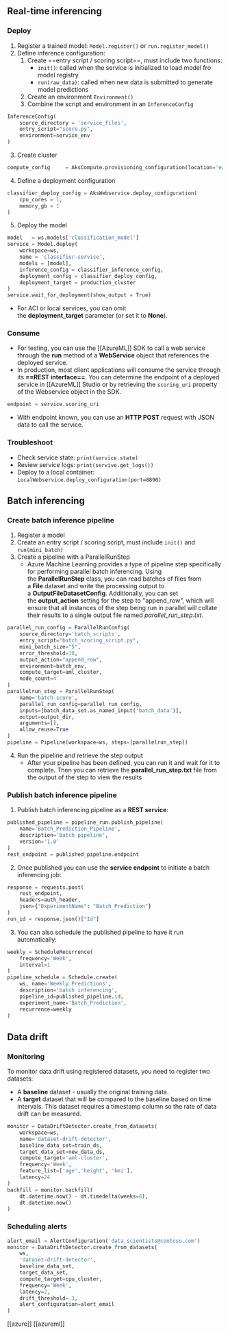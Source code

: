 ## Real-time inferencing

### Deploy

1. Register a trained model: `Model.register()` or `run.register_model()`
2. Define inference configuration:
	1. Create ==entry script / scoring script==, must include two functions:
		- `init()`: called when the service is initialized to load model fro model registry
		- `run(raw_data)`: called when new data is submitted to generate model predictions
	2. Create an environment `Environment()`
	3. Combine the script and environment in an `InferenceConfig`
```python
InferenceConfig(
	source_directory = 'service_files', 
	entry_script="score.py", 
	environment=service_env
)
```
3. Create cluster 
```python
compute_config     = AksCompute.provisioning_configuration(location='eastus') production_cluster = ComputeTarget.create(ws, cluster_name, compute_config)
```
4. Define a deployment configuration
```python
classifier_deploy_config = AksWebservice.deploy_configuration(
	cpu_cores = 1, 
	memory_gb = 1
)
```
5. Deploy the model
```python
model   = ws.models['classification_model']
service = Model.deploy(
	workspace=ws, 
	name = 'classifier-service', 
	models = [model], 
	inference_config = classifier_inference_config, 
	deployment_config = classifier_deploy_config, 
	deployment_target = production_cluster
)
service.wait_for_deployment(show_output = True)
```
- For ACI or local services, you can omit the **deployment_target** parameter (or set it to **None**).

### Consume

- For testing, you can use the [[AzureML]] SDK to call a web service through the **run** method of a **WebService** object that references the deployed service.
- In production, most client applications will consume the service through its **==REST interface==**. You can determine the endpoint of a deployed service in [[AzureML]] Studio or by retrieving the `scoring_uri` property of the Webservice object in the SDK.
```python
endpoint = service.scoring_uri
```
- With endpoint known, you can use an **HTTP POST** request with JSON data to call the service.

### Troubleshoot
- Check service state: `print(service.state)`
- Review service logs: `print(servive.get_logs())`
- Deploy to a local container: `LocalWebservice.deploy_configuration(port=8890)`

## Batch inferencing

### Create batch inference pipeline

1. Register a model
2. Create an entry script / scoring script, must include `init()` and `run(mini_batch)`
3. Create a pipeline with a ParallelRunStep
	- Azure Machine Learning provides a type of pipeline step specifically for performing parallel batch inferencing. Using the **ParallelRunStep** class, you can read batches of files from a **File** dataset and write the processing output to a **OutputFileDatasetConfig**. Additionally, you can set the **output_action** setting for the step to "append_row", which will ensure that all instances of the step being run in parallel will collate their results to a single output file named _parallel_run_step.txt_.
```python
parallel_run_config = ParallelRunConfig(
	source_directory='batch_scripts', 
	entry_script="batch_scoring_script.py", 
	mini_batch_size="5", 
	error_threshold=10, 
	output_action="append_row", 
	environment=batch_env, 
	compute_target=aml_cluster, 
	node_count=4
)
parallelrun_step = ParallelRunStep(
	name='batch-score', 
	parallel_run_config=parallel_run_config, 
	inputs=[batch_data_set.as_named_input('batch_data')], 
	output=output_dir, 
	arguments=[], 
	allow_reuse=True
)
pipeline = Pipeline(workspace=ws, steps=[parallelrun_step])
```
4. Run the pipeline and retrieve the step output
	- After your pipeline has been defined, you can run it and wait for it to complete. Then you can retrieve the **parallel_run_step.txt** file from the output of the step to view the results

### Publish batch inference pipeline 

1. Publish batch inferencing pipeline as a **REST service**:
```python
published_pipeline = pipeline_run.publish_pipeline(
	name='Batch_Prediction_Pipeline',
	description='Batch pipeline', 
	version='1.0'
)
rest_endpoint = published_pipeline.endpoint
```
2. Once published you can use the **service endpoint** to initiate a batch inferencing job:
```python
response = requests.post(
	rest_endpoint,
	headers=auth_header,
	json={"ExperimentName": "Batch_Prediction"}
)
run_id = response.json()["Id"]
```
3. You can also schedule the published pipeline to have it run automatically:
```python
weekly = ScheduleRecurrence(
	frequency='Week', 
	interval=1
)
pipeline_schedule = Schedule.create(
	ws, name='Weekly Predictions', 
	description='batch inferencing', 
	pipeline_id=published_pipeline.id, 
	experiment_name='Batch_Prediction', 
	recurrence=weekly
)
```

## Data drift

### Monitoring

To monitor data drift using registered datasets, you need to register two datasets:
- A **baseline** dataset - usually the original training data.
- A **target** dataset that will be compared to the baseline based on time intervals. This dataset requires a timestamp column so the rate of data drift can be measured.
```python
monitor = DataDriftDetector.create_from_datasets(
	workspace=ws, 
	name='dataset-drift-detector', 
	baseline_data_set=train_ds, 
	target_data_set=new_data_ds, 
	compute_target='aml-cluster', 
	frequency='Week', 
	feature_list=['age','height', 'bmi'], 
	latency=24
)
backfill = monitor.backfill(
	dt.datetime.now() - dt.timedelta(weeks=6), 
	dt.datetime.now()
)
```

### Scheduling alerts
```python
alert_email = AlertConfiguration('data_scientists@contoso.com')
monitor = DataDriftDetector.create_from_datasets(
	ws, 
	'dataset-drift-detector', 
	baseline_data_set, 
	target_data_set, 
	compute_target=cpu_cluster, 
	frequency='Week', 
	latency=2, 
	drift_threshold=.3,
	alert_configuration=alert_email
)
```

[[azure]] [[azureml]]